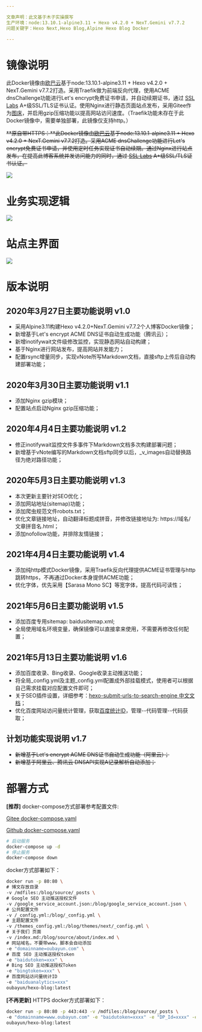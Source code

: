 ```yaml
---

文章声明：此文基于木子实操撰写  
生产环境：node:13.10.1-alpine3.11 + Hexo v4.2.0 + NexT.Gemini v7.7.2  
问题关键字：Hexo Next,Hexo Blog,Alpine Hexo Blog Docker

---
```


# 镜像说明
此Docker镜像由[欧巴云](https://www.oubayun.com)基于node:13.10.1-alpine3.11 + Hexo v4.2.0 + NexT.Gemini v7.7.2打造。采用Traefik做为前端反向代理，使用ACME dnsChallenge功能进行Let's encrypt免费证书申请，并自动续期证书，通过 [SSL Labs](https://www.ssllabs.com/) A+级SSL/TLS证书认证。使用Nginx进行静态页面站点发布，采用Gitee作为[图床](https://www.oubayun.com/use-vnote-gitee-image-bed-hexo-docker-to-create-a-blog-wechat-public-account-markdown-post-editing-artifact.html)，并启用gzip压缩功能以提高网站访问速度。（Traefik功能未存在于此Docker镜像中，需要单独部署，此镜像仅支持http。）  

~~**原自带HTTPS：**此Docker镜像由[欧巴云](https://www.oubayun.com)基于node:13.10.1-alpine3.11 + Hexo v4.2.0 + NexT.Gemini v7.7.2打造。采用ACME dnsChallenge功能进行Let's encrypt免费证书申请，并使用定时任务实现证书自动续期。通过Nginx进行站点发布，在提高此博客系统并发访问能力的同时，通过 [SSL Labs](https://www.ssllabs.com/) A+级SSL/TLS证书认证。~~  

![](https://oubayun.gitee.io/blogimage/_v_images/20200401162824748_1757398107.png)

# 业务实现逻辑
![](https://oubayun.gitee.io/blogimage/_v_images/20200401162243616_1850925931.png)

# 站点主界面
![](https://oubayun.gitee.io/blogimage/_v_images/20200401162243616_1850925932.png)

# 版本说明
## 2020年3月27日主要功能说明 v1.0
* 采用Alpine3.11构建Hexo v4.2.0+NexT.Gemini v7.7.2个人博客Docker镜像；
* 新增基于Let's encrypt ACME DNS证书自动生成功能（腾讯云）；
* 新增inotifywait文件级修改监控，实现静态网站自动构建；
* 基于Nginx进行网站发布，提高网站并发能力；
* 配置rsync增量同步，实现vNote所写Markdown文档，直接sftp上传后自动构建部署功能；

## 2020年3月30日主要功能说明 v1.1
* 添加Nginx gzip模块；
* 配置站点启动Nginx gzip压缩功能；

## 2020年4月4日主要功能说明 v1.2
* 修正inotifywait监控文件多事件下Markdown文档多次构建部署问题；
* 新增基于vNote编写的Markdown文档sftp同步以后，\_v\_images自动替换路径为绝对路径功能；

## 2020年5月3日主要功能说明 v1.3
* 本次更新主要针对SEO优化；
* 添加网站地址(sitemap)功能；
* 添加爬虫规范文件robots.txt；
* 优化文章链接地址，自动翻译标题成拼音，并修改链接地址为: https://域名/文章拼音名.html；
* 添加nofollow功能，并排除友情链接；

## 2021年4月4日主要功能说明 v1.4
* 添加纯http模式Docker镜像，采用Traefik反向代理提供ACME证书管理与http跳转https，不再通过Docker本身提供ACME功能；
* 优化字体，优先采用【Sarasa Mono SC】等宽字体，提高代码可读性；

## 2021年5月6日主要功能说明 v1.5
* 添加百度专用sitemap: baidusitemap.xml;
* 全局使用域名环境变量，确保镜像可以直接拿来使用，不需要再修改任何配置；

## 2021年5月13日主要功能说明 v1.6
* 添加百度收录、Bing收录、Google收录主动推送功能；
* 将全局_config.yml及主题_config.yml配置成外部挂载模式，使用者可以根据自己需求挂载对应配置文件即可；
* 关于SEO插件设置，详细参考：[hexo-submit-urls-to-search-engine 中文文档](https://cjh0613.com/20200603HexoSubmitUrlsToSearchEngine.html)；
* 优化百度网站访问量统计管理，获取[百度统计ID](https://tongji.baidu.com/sc-web)，管理--代码管理--代码获取；

## 计划功能实现说明 v1.7
* ~~新增基于Let's encrypt ACME DNS证书自动生成功能（阿里云）；~~
* ~~新增基于阿里云、腾讯云 DNSAPI实现A记录解析自动添加；~~

# 部署方式
 **[推荐]** docker-compose方式部署参考配置文件:   

[Gitee docker-compose.yaml](https://gitee.com/oubayun/Hexo-Blog-Docker/blob/master/docker-compose.yaml)

[Github docker-compose.yaml](https://github.com/oubayun/Hexo-Blog-Docker/blob/master/docker-compose.yaml)
```bash
# 启动服务
docker-compose up -d
# 停止服务
docker-compose down
```

docker方式部署如下：
```bash
docker run -p 80:80 \
# 博文存放目录
-v /mdfiles:/blog/source/_posts \
# Google SEO 主动推送授权文件
-v /google_service_account.json:/blog/google_service_account.json \
# 公共配置文件
-v /_config.yml:/blog/_config.yml \
# 主题配置文件
-v /themes_config.yml:/blog/themes/next/_config.yml \
# 关于我们 页面
-v /index.md:/blog/source/about/index.md \
# 网站域名，不要带www，脚本会自动添加
-e "domainname=oubayun.com" \
# 百度 SEO 主动推送授权token
-e "baidutoken=xxx" \
# Bing SEO 主动推送授权Token
-e "bingtoken=xxx" \
# 百度网站访问量统计ID
-e "baiduanalytics=xxx"
oubayun/hexo-blog:latest
```

**[不再更新]** HTTPS docker方式部署如下：
```bash
docker run -p 80:80 -p 443:443 -v /mdfiles:/blog/source/_posts \
-e "domainname=www.oubayun.com" -e "baidutoken=xxxx" -e "DP_Id=xxxx" -e "DP_Key=xxxx" \
oubayun/hexo-blog:latest
```